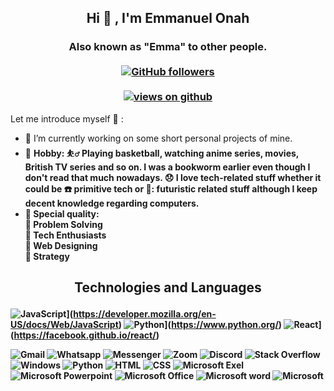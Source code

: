 <h2 align="center"> Hi 👋 , I'm Emmanuel Onah <br/></h2> 
<h3 align="center">Also known as "Emma" to other people. <br> <br>
  <a href="https://github.com/ThEmman" target="_blank">
    <img alt="GitHub followers" src="https://img.shields.io/github/followers/ThEmman?label=Github%20followers&style=for-the-badge">
  </a> <br> <br>
  <a href="https://github.com/ThEmman" target="_blank">
    <img src="https://komarev.com/ghpvc/?username=ThEmman&label=Views&color=brightgreen&style=flat-square" alt="views on github" />
  </a>
  </h3>   

<!--                                                 
<details align="center"> 
  <summary>GitHub Trophies 🏆</summary>
<p align="center">
  <a href="https://github.com/ryo-ma/github-profile-trophy" target="_blank">
    <img src="https://github-profile-trophy.vercel.app/?username=IsratIJK&theme=gruvbox"/>
  </a>
</p>
</details>
  
  
    
  
<details>
   <summary>Github Stats of me:</summary>
<div align="center">
<a href="#"><img src="https://github-readme-stats.vercel.app/api?username=IsratIJK&show_icons=true&count_private=true&theme=radical" width="350" height="250" ></a>
  <br>
<a href="#"><img src="https://github-readme-stats.vercel.app/api/top-langs/?username=IsratIJK&layout=compact&theme=radical" width="350" height="250" ></a>

</div>
</details> 
--> 

 
Let me introduce myself  👦 : 

- 🔭 I’m currently working on some short personal projects of mine.
- 🎨 <b>Hobby: ⛹️‍♂️ Playing basketball, watching anime series, movies, British TV series and so on. I was a bookworm earlier even though I don't read that much nowadays. :disappointed: I love tech-related stuff whether it could be ☎️ primitive tech or 📱: futuristic related stuff although I keep decent knowledge regarding computers.
- :high_brightness: <b>Special quality:</b> <br>
        :beginner: Problem Solving <br>
        :beginner: Tech Enthusiasts <br>
        :beginner: Web Designing <br>
        :beginner: Strategy <br>

<h2 align="center">

 Technologies and Languages 
</h2>

![JavaScript](http://3con14.biz/code/_data/js/intro/js-logo.png)](https://developer.mozilla.org/en-US/docs/Web/JavaScript) 
![Python](https://github.com/jalbertsr/logo-badge-images/blob/master/img/rsz_python.png?raw=true)](https://www.python.org/)
![React](https://raw.githubusercontent.com/jalbertsr/logo-badge-images/master/img/react_logo.png)](https://facebook.github.io/react/)

![Gmail](https://img.shields.io/badge/Gmail-D14836?style=for-the-badge&logo=gmail&logoColor=white)
![Whatsapp](https://img.shields.io/badge/WhatsApp-25D366?style=for-the-badge&logo=whatsapp&logoColor=white)
![Messenger](https://img.shields.io/badge/Messenger-00B2FF?style=for-the-badge&logo=messenger&logoColor=white)
![Zoom](https://img.shields.io/badge/Zoom-2D8CFF?style=for-the-badge&logo=zoom&logoColor=white)
![Discord](https://img.shields.io/badge/Discord-7289DA?style=for-the-badge&logo=discord&logoColor=white)
![Stack Overflow](https://img.shields.io/badge/Stack_Overflow-FE7A16?style=for-the-badge&logo=stack-overflow&logoColor=white)
![Windows](https://img.shields.io/badge/Windows-0078D6?style=for-the-badge&logo=windows&logoColor=white)
![Python](https://img.shields.io/badge/Python-3776AB?style=for-the-badge&logo=python&logoColor=white)
![HTML](https://img.shields.io/badge/HTML-239120?style=for-the-badge&logo=html5&logoColor=white)
![CSS](https://img.shields.io/badge/CSS-239120?&style=for-the-badge&logo=css3&logoColor=white)
![Microsoft Exel](https://img.shields.io/badge/Microsoft_Excel-217346?style=for-the-badge&logo=microsoft-excel&logoColor=white)
![Microsoft Powerpoint](https://img.shields.io/badge/Microsoft_PowerPoint-B7472A?style=for-the-badge&logo=microsoft-powerpoint&logoColor=white)
![Microsoft Office](https://img.shields.io/badge/Microsoft_Office-D83B01?style=for-the-badge&logo=microsoft-office&logoColor=white)
![Microsoft word](https://img.shields.io/badge/Microsoft_Word-2B579A?style=for-the-badge&logo=microsoft-word&logoColor=white)
![Microsoft](https://img.shields.io/badge/Microsoft-666666?style=for-the-badge&logo=microsoft&logoColor=white)

